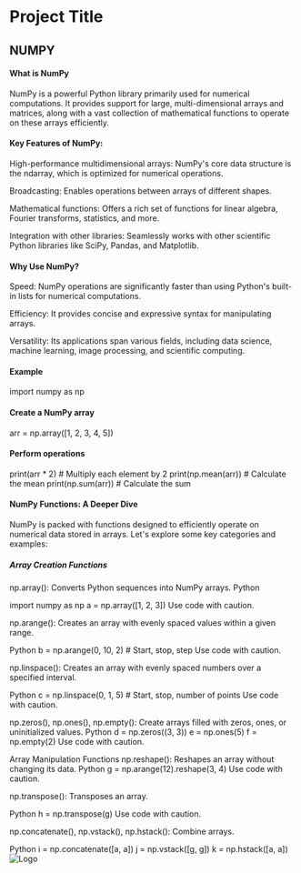 
# Project Title

## NUMPY

#### What is NumPy

NumPy is a powerful Python library primarily used for numerical computations. It provides support for large, multi-dimensional arrays and matrices, along with a vast collection of mathematical functions to operate on these arrays efficiently.

#### Key Features of NumPy:
High-performance multidimensional arrays: NumPy's core data structure is the ndarray, which is optimized for numerical operations.

Broadcasting: Enables operations between arrays of different shapes.

Mathematical functions: Offers a rich set of functions for linear algebra, Fourier transforms, statistics, and more.

Integration with other libraries: Seamlessly works with other scientific Python libraries like SciPy, Pandas, and Matplotlib.

#### Why Use NumPy?

Speed: NumPy operations are significantly faster than using Python's built-in lists for numerical computations.

Efficiency: It provides concise and expressive syntax for manipulating arrays.

Versatility: Its applications span various fields, including data science, machine learning, image processing, and scientific computing.

#### Example 

import numpy as np

#### Create a NumPy array
arr = np.array([1, 2, 3, 4, 5])

#### Perform operations
print(arr * 2)  # Multiply each element by 2
print(np.mean(arr))  # Calculate the mean
print(np.sum(arr))  # Calculate the sum


#### NumPy Functions: A Deeper Dive
NumPy is packed with functions designed to efficiently operate on numerical data stored in arrays. Let's explore some key categories and examples:

 ##### Array Creation Functions
np.array():  Converts Python sequences into NumPy arrays.
Python

import numpy as np
a = np.array([1, 2, 3])
Use code with caution.

np.arange(): Creates an array with evenly spaced values within a given range.

Python
b = np.arange(0, 10, 2)  # Start, stop, step
Use code with caution.

np.linspace(): Creates an array with evenly spaced numbers over a specified interval.

Python
c = np.linspace(0, 1, 5)  # Start, stop, number of points
Use code with caution.

np.zeros(), np.ones(), np.empty(): Create arrays filled with zeros, ones, or uninitialized values.
Python
d = np.zeros((3, 3))
e = np.ones(5)
f = np.empty(2)
Use code with caution.

Array Manipulation Functions
np.reshape(): Reshapes an array without changing its data.
Python
g = np.arange(12).reshape(3, 4)
Use code with caution.

np.transpose(): Transposes an array.

Python
h = np.transpose(g)
Use code with caution.

np.concatenate(), np.vstack(), np.hstack(): Combine arrays.

Python
i = np.concatenate([a, a])
j = np.vstack([g, g])
k = np.hstack([a, a])
![Logo](https://upload.wikimedia.org/wikipedia/commons/3/31/NumPy_logo_2020.svg)

